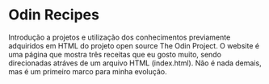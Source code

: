 # Odin Recipes
 Introdução a projetos e utilização dos conhecimentos previamente adquiridos em HTML do projeto open source The Odin Project.
 O website é uma página que mostra três receitas que eu gosto muito, sendo direcionadas atráves de um arquivo HTML (index.html).
 Não é nada demais, mas é um primeiro marco para minha evolução.

